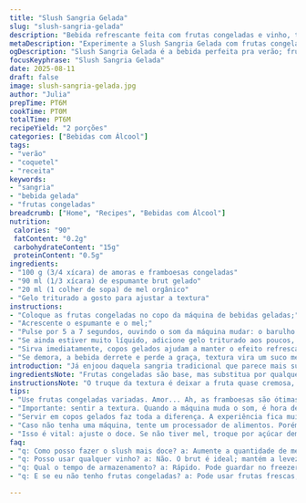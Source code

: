 ```yaml
---
title: "Slush Sangria Gelada"
slug: "slush-sangria-gelada"
description: "Bebida refrescante feita com frutas congeladas e vinho, triturada até virar uma polpa gelada, perfeita pra dias de calor. Use frutas vermelhas trocando as tradicionais por amoras e framboesas, combinadas com vinho branco ou espumante para um toque mais sofisticado. Dá pra ajustar o doce com mel ou maple syrup, dependendo do que tem na despensa. O ritmo do preparo importa: triturar até sentir a textura cremosa, nem líquida demais nem dura. Serve rápido, antes de derreter e perder a vibe refrescante."
metaDescription: "Experimente a Slush Sangria Gelada com frutas congeladas e espumante, ideal pra refrescar os dias quentes e impressionar os amigos."
ogDescription: "Slush Sangria Gelada é a bebida perfeita pra verão; frutas congeladas e espumante garantem refrescância e sabor incrível em poucos minutos."
focusKeyphrase: "Slush Sangria Gelada"
date: 2025-08-11
draft: false
image: slush-sangria-gelada.jpg
author: "Julia"
prepTime: PT6M
cookTime: PT0M
totalTime: PT6M
recipeYield: "2 porções"
categories: ["Bebidas com Álcool"]
tags:
- "verão"
- "coquetel"
- "receita"
keywords:
- "sangria"
- "bebida gelada"
- "frutas congeladas"
breadcrumb: ["Home", "Recipes", "Bebidas com Álcool"]
nutrition: 
 calories: "90"
 fatContent: "0.2g"
 carbohydrateContent: "15g"
 proteinContent: "0.5g"
ingredients:
- "100 g (3/4 xícara) de amoras e framboesas congeladas"
- "90 ml (1/3 xícara) de espumante brut gelado"
- "20 ml (1 colher de sopa) de mel orgânico"
- "Gelo triturado a gosto para ajustar a textura"
instructions:
- "Coloque as frutas congeladas no copo da máquina de bebidas geladas;"
- "Acrescente o espumante e o mel;"
- "Pulse por 5 a 7 segundos, ouvindo o som da máquina mudar: o barulho fica mais firme quando a textura fica quase cremosa, sinal pra parar;"
- "Se ainda estiver muito líquido, adicione gelo triturado aos poucos, pulsando rapidamente pra misturar - atenção para não diluir demais;"
- "Sirva imediatamente, copos gelados ajudam a manter o efeito refrescante e a textura é melhor apreciada na hora;"
- "Se demora, a bebida derrete e perde a graça, textura vira um suco meio aguado."
introduction: "Já enjoou daquela sangria tradicional que parece mais suco do que drinque? Então confia no poder da textura gelada, cheia de pedaços das frutas que congelam e explodem sabores na boca. O processo de triturar com máquina específica não é frescura: transforma vinho e frutas num slush refrescante, daqueles que pede mais um. Trocar vinho branco por espumante, e morangos por amoras e framboesas, dá uma cara nova, um toque chique, e o mel no lugar do xarope adoça sutil sem ficar doce demais. O segredo? Observar a textura, parar na hora certa, servir na sequência pra não virar água. Esse caminho me salvou quando fiz festa em casa e o calor era de lavar chão, literalmente."
ingredientsNote: "Frutas congeladas são base, mas substitua por qualquer mistura vermelha: misturar amoras, framboesas e até mirtilos vira uma explosão perfeita pra beber gelado. Cuidado com o vinho: um espumante brut deixa a bebida leve e com borbulhas, ótimo para evitar sabores cansados do vinho branco parado. Mel é mais natural que xarope de cana, mas ajuste pela sua preferência pessoal. Se não tiver mel, pode trocar por açúcar demerara dissolvido numa pequena quantidade de água quente. Para máquinas que não trituram direito, completar com gelo triturado ajuda a construir a textura e evitar a bebida aguada. Resista a tentar refrigerar depois de pronto – derrete e perde textura."
instructionsNote: "O truque da textura é deixar a fruta quase cremosa, não liquefeita; pulsar em curtos intervalos ajuda a controlar, evitando que a máquina aqueça ou faça virar suco. Sintonize o ouvido com o som da máquina – quando o barulho muda, efeito tá chegando. Se faltar firmeza, gelo triturado volta pra dentro, dá um boost na consistência mas atenção pra não perder sabor com água de gelo. Servir rápido é tudo: copos devem estar gelados, else bebida derrete. Se improvisar na falta da máquina, tente processador congelando pedaços menores, mas a textura nunca fica igual. Esse lado prático me ensinou que textura mais importante que simetria do sabor."
tips:
- "Use frutas congeladas variadas. Amor... Ah, as framboesas são ótimas, mas troque por morangos ou mirtilos; cada um traz seu toque especial. O espumante, por sua vez, precisa ser brut. Assim, seu slush fica leve, refrescante."
- "Importante: sentir a textura. Quando a máquina muda o som, é hora de parar. Não deixe virar suco, busca sempre uma textura cremosa. Gel mais? Sim, mas mexa rápido pra não diluir o sabor, a água do gelo pode ser traiçoeira."
- "Servir em copos gelados faz toda a diferença. A experiência fica muito melhor. Se não tiver copos em temperatura baixa, a bebida derrete rápido e perde a graça. Ou seja, prepare tudo antes de começar."
- "Caso não tenha uma máquina, tente um processador de alimentos. Porém, atenção: corte as frutas bem pequenas. A textura nunca ficará igual, mas terá seu sabor, e essa variação também pode ser interessante sempre."
- "Isso é vital: ajuste o doce. Se não tiver mel, troque por açúcar demerara; misture bem. Tem uma pitada de água quente? Funciona. Sempre busque a doçura que encaixa com o seu gosto; o equilíbrio é chave."
faq:
- "q: Como posso fazer o slush mais doce? a: Aumente a quantidade de mel ou troque pelo açúcar demerara. Dissolva bem. Taste o ponto."
- "q: Posso usar qualquer vinho? a: Não. O brut é ideal; mantém a leveza da bebida. Outras opções podem deixar pesado. Prefira espumantes."
- "q: Qual o tempo de armazenamento? a: Rápido. Pode guardar no freezer, mas não por muito tempo. Bebida derrete e perde consistência boa."
- "q: E se eu não tenho frutas congeladas? a: Pode usar frutas frescas, mas precisa de gelo triturado; o sabor é diferente, mas ainda funciona se bem feito."

---
```


